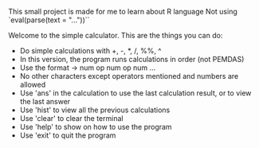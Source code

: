 This small project is made for me to learn about R language
Not using `eval(parse(text = "..."))``

Welcome to the simple calculator. 
This are the things you can do:
* Do simple calculations with +, -, *, /, %%, ^
* In this version, the program runs calculations in order (not PEMDAS)
* Use the format -> num op num op num ...
* No other characters except operators mentioned and numbers are allowed
* Use 'ans' in the calculation to use the last calculation result, or to view the last answer
* Use 'hist' to view all the previous calculations
* Use 'clear' to clear the terminal
* Use 'help' to show on how to use the program
* Use 'exit' to quit the program